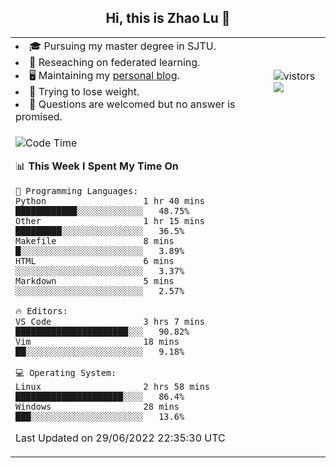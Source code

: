 <h2 align="center"> Hi, this is Zhao Lu 👋</h2>

<table style="overflow:hidden;">
    <tr> 
        <td>
            <li>🎓 Pursuing my master degree in SJTU.</li>
            <li>🌱 Reseaching on federated learning.</li>
            <li>🖥️ Maintaining my <a href="https://ifarewell.xyz">personal blog</a>.</li>
            <li>💪 Trying to lose weight.</li>
            <li>💬 Questions are welcomed but no answer is promised.</li> 
        </td>
        <td>
            <img src="https://visitor-badge.glitch.me/badge?page_id=ifarewell" alt="vistors" />
        <br>
          <img src="https://github-readme-stats.vercel.app/api?username=ifarewell&theme=graywhite&hide=prs,contribs&show_icons=true&hide_border=true&icon_color=CE1D2D&text_color=718096&bg_color=ffffff&hide_title=true" />
        </td>
    </tr>
    <tr>
        <td colspan="2">
            
<!--START_SECTION:waka-->
![Code Time](http://img.shields.io/badge/Code%20Time-212%20hrs%2024%20mins-blue)

📊 **This Week I Spent My Time On** 

```text
💬 Programming Languages: 
Python                   1 hr 40 mins        ████████████░░░░░░░░░░░░░   48.75% 
Other                    1 hr 15 mins        █████████░░░░░░░░░░░░░░░░   36.5% 
Makefile                 8 mins              █░░░░░░░░░░░░░░░░░░░░░░░░   3.89% 
HTML                     6 mins              ░░░░░░░░░░░░░░░░░░░░░░░░░   3.37% 
Markdown                 5 mins              ░░░░░░░░░░░░░░░░░░░░░░░░░   2.57%

🔥 Editors: 
VS Code                  3 hrs 7 mins        ██████████████████████░░░   90.82% 
Vim                      18 mins             ██░░░░░░░░░░░░░░░░░░░░░░░   9.18%

💻 Operating System: 
Linux                    2 hrs 58 mins       █████████████████████░░░░   86.4% 
Windows                  28 mins             ███░░░░░░░░░░░░░░░░░░░░░░   13.6%

```


 Last Updated on 29/06/2022 22:35:30 UTC
<!--END_SECTION:waka-->
            
</td></tr>
</table>

